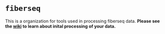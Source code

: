 # `fiberseq` 
This is a organization for tools used in processing fiberseq data. **Please see the [wiki](https://github.com/fiberseq/fibertools-rs/wiki/Processing-Fiberseq-with-fibertools) to learn about inital processing of your data.**

